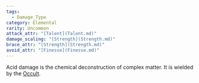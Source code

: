```yaml
---  
tags:  
  - Damage_Type  
category: Elemental  
rarity: Uncommon  
attack_attr: "[Talent](Talent.md)"  
damage_scaling: "[Strength](Strength.md)"  
brace_attr: "[Strength](Strength.md)"  
avoid_attr: "[Finesse](Finesse.md)"  
---  
```

Acid damage is the chemical deconstruction of complex matter. It is wielded by the [Occult](Occult.md).